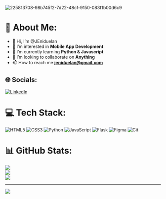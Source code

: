 
![225813708-98b745f2-7d22-48cf-9150-083f1b00d6c9](https://github.com/JEniduelan/JEniduelan/assets/161182890/76c3ce58-bcf9-4722-b484-2ff060a818e5)

# 💫 About Me:
- 👋 Hi, I’m @JEniduelan
- 👀 I’m interested in  **Mobile App Development** 
- 🌱 I’m currently learning  **Python & Javascript**
- 💞️ I’m looking to collaborate on **Anything** 
- 📫 How to reach me **jeniduelan@gmail.com**



## 🌐 Socials:
[![LinkedIn](https://img.shields.io/badge/LinkedIn-%230077B5.svg?logo=linkedin&logoColor=white)](https://linkedin.com/in/www.linkedin.com/in/john-niduelan) 

# 💻 Tech Stack:
![HTML5](https://img.shields.io/badge/html5-%23E34F26.svg?style=for-the-badge&logo=html5&logoColor=white) ![CSS3](https://img.shields.io/badge/css3-%231572B6.svg?style=for-the-badge&logo=css3&logoColor=white) ![Python](https://img.shields.io/badge/python-3670A0?style=for-the-badge&logo=python&logoColor=ffdd54) ![JavaScript](https://img.shields.io/badge/javascript-%23323330.svg?style=for-the-badge&logo=javascript&logoColor=%23F7DF1E) ![Flask](https://img.shields.io/badge/flask-%23000.svg?style=for-the-badge&logo=flask&logoColor=white) ![Figma](https://img.shields.io/badge/figma-%23F24E1E.svg?style=for-the-badge&logo=figma&logoColor=white) ![Git](https://img.shields.io/badge/git-%23F05033.svg?style=for-the-badge&logo=git&logoColor=white)
# 📊 GitHub Stats:
![](https://github-readme-stats.vercel.app/api?username=JEniduelan&theme=dark&hide_border=false&include_all_commits=true&count_private=false)<br/>
![](https://github-readme-streak-stats.herokuapp.com/?user=JEniduelan&theme=dark&hide_border=false)<br/>
![](https://github-readme-stats.vercel.app/api/top-langs/?username=JEniduelan&theme=dark&hide_border=false&include_all_commits=true&count_private=false&layout=compact)

---
[![](https://visitcount.itsvg.in/api?id=JEniduelan&icon=1&color=1)](https://visitcount.itsvg.in)

<!-- Proudly created with GPRM ( https://gprm.itsvg.in ) -->
<!---
JEniduelan/JEniduelan is a ✨ special ✨ repository because its `README.md` (this file) appears on your GitHub profile.
You can click the Preview link to take a look at your changes.
--->
